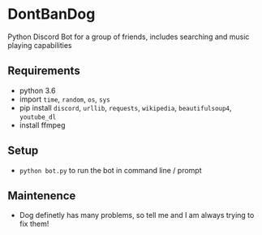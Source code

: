 # DontBanDog
Python Discord Bot for a group of friends, includes searching and music playing capabilities

## Requirements
* python 3.6
* import `time`, `random`, `os`, `sys`
* pip install `discord`, `urllib`, `requests`, `wikipedia`, `beautifulsoup4`, `youtube_dl`
* install ffmpeg

## Setup
* ```python bot.py``` to run the bot in command line / prompt

## Maintenence
* Dog definetly has many problems, so tell me and I am always trying to fix them!
